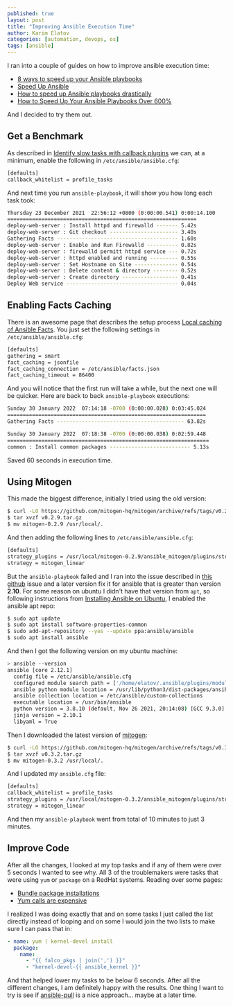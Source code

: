 ```yaml
---
published: true
layout: post
title: "Improving Ansible Execution Time"
author: Karim Elatov
categories: [automation, devops, os]
tags: [ansible]
---
```


I ran into a couple of guides on how to improve ansible execution time:

- [8 ways to speed up your Ansible playbooks](https://www.redhat.com/sysadmin/faster-ansible-playbook-execution)
- [Speed Up Ansible](https://dzone.com/articles/speed-up-ansible)
- [How to speed up Ansible playbooks drastically](https://www.linkedin.com/pulse/how-speed-up-ansible-playbooks-drastically-lionel-gurret)
- [How to Speed Up Your Ansible Playbooks Over 600%](https://www.toptechskills.com/ansible-tutorials-courses/speed-up-ansible-playbooks-pipelining-mitogen/)

And I decided to try them out. 

## Get a Benchmark
As described in [Identify slow tasks with callback plugins](https://www.redhat.com/sysadmin/faster-ansible-playbook-execution) we can, at a minimum, enable the following in `/etc/ansible/ansible.cfg`:

```bash
[defaults]
callback_whitelist = profile_tasks
```

And next time you run `ansible-playbook`, it will show you how long each task took:

```bash
Thursday 23 December 2021  22:56:12 +0800 (0:00:00.541) 0:00:14.100 
============================================================= 
deploy-web-server : Install httpd and firewalld ------- 5.42s
deploy-web-server : Git checkout ---------------------- 3.40s
Gathering Facts --------------------------------------- 1.60s
deploy-web-server : Enable and Run Firewalld ---------- 0.82s
deploy-web-server : firewalld permitt httpd service --- 0.72s
deploy-web-server : httpd enabled and running --------- 0.55s
deploy-web-server : Set Hostname on Site -------------- 0.54s
deploy-web-server : Delete content & directory -------- 0.52s
deploy-web-server : Create directory ------------------ 0.41s
Deploy Web service ------------------------------------ 0.04s
```

## Enabling Facts Caching
There is an awesome page that describes the setup process [Local cachíng of Ansible Facts](https://andreas.scherbaum.la/blog/archives/1019-Local-caching-of-Ansible-Facts.html). You just set the following settings in `/etc/ansible/ansible.cfg`:

```bash
[defaults]
gathering = smart
fact_caching = jsonfile
fact_caching_connection = /etc/ansible/facts.json
fact_caching_timeout = 86400
```

And you will notice that the first run will take a while, but the next one will be quicker. Here are back to back `ansible-playbook` executions:

```bash
Sunday 30 January 2022  07:14:18 -0700 (0:00:00.028) 0:03:45.024 
================================================================
Gathering Facts ----------------------------------------- 63.82s

Sunday 30 January 2022  07:18:38 -0700 (0:00:00.038) 0:02:59.448
=================================================================
common : Install common packages -------------------------- 5.13s
```

Saved 60 seconds in execution time.

## Using Mitogen
This made the biggest difference, initially I tried using the old version:

```bash
$ curl -LO https://github.com/mitogen-hq/mitogen/archive/refs/tags/v0.2.9.tar.gz
$ tar xvzf v0.2.9.tar.gz
$ mv mitogen-0.2.9 /usr/local/.
```

And then adding the following lines to `/etc/ansible/ansible.cfg`:

```bash
[defaults]
strategy_plugins = /usr/local/mitogen-0.2.9/ansible_mitogen/plugins/strategy
strategy = mitogen_linear
```

But the `ansible-playbook` failed and I ran into the issue described in [this github](https://github.com/mitogen-hq/mitogen/pull/715) issue and a later version fix it for ansible that is greater than version **2.10**. For some reason on ubuntu I didn't have that version from `apt`, so following instructions from [Installing Ansible on Ubuntu](https://docs.ansible.com/ansible/latest/installation_guide/intro_installation.html#installing-ansible-on-ubuntu), I enabled the ansible apt repo:

```bash
$ sudo apt update
$ sudo apt install software-properties-common
$ sudo add-apt-repository --yes --update ppa:ansible/ansible
$ sudo apt install ansible
```

And then I got the following version on my ubuntu machine:

```bash
> ansible --version
ansible [core 2.12.1]
  config file = /etc/ansible/ansible.cfg
  configured module search path = ['/home/elatov/.ansible/plugins/modules', '/usr/share/ansible/plugins/modules']
  ansible python module location = /usr/lib/python3/dist-packages/ansible
  ansible collection location = /etc/ansible/custom-collections
  executable location = /usr/bin/ansible
  python version = 3.8.10 (default, Nov 26 2021, 20:14:08) [GCC 9.3.0]
  jinja version = 2.10.1
  libyaml = True
```

Then I downloaded the latest version of [mitogen](https://github.com/mitogen-hq/mitogen/releases):

```bash
$ curl -LO https://github.com/mitogen-hq/mitogen/archive/refs/tags/v0.3.2.tar.gz
$ tar xvzf v0.3.2.tar.gz
$ mv mitogen-0.3.2 /usr/local/.
```

And I updated my `ansible.cfg` file:

```bash
[defaults]
callback_whitelist = profile_tasks
strategy_plugins = /usr/local/mitogen-0.3.2/ansible_mitogen/plugins/strategy
strategy = mitogen_linear
```

And then my `ansible-playbook` went from total of 10 minutes to just 3 minutes.

## Improve Code
After all the changes, I looked at my top tasks and if any of them were over 5 seconds I wanted to see why. All 3 of the troublemakers were tasks that were using `yum` or `package` on a RedHat systems. Reading over some pages:

- [Bundle package installations](https://www.treitos.com/blog/2020/improving-ansible-performance.html)
- [Yum calls are expensive](https://www.linkedin.com/pulse/how-speed-up-ansible-playbooks-drastically-lionel-gurret)

I realized I was doing exactly that and on some tasks I just called the list directly instead of looping and on some I would join the two lists to make sure I can pass that in:

```yaml
- name: yum | kernel-devel install
  package:
    name:
      - "{{ falco_pkgs | join(',') }}"
      - "kernel-devel-{{ ansible_kernel }}"
```

And that helped lower my tasks to be below 6 seconds. After all the different changes, I am definitely happy with the results. One thing I want to try is see if [ansible-pull](https://docs.ansible.com/ansible/latest/user_guide/playbooks_intro.html#ansible-pull) is a nice approach... maybe at a later time.
